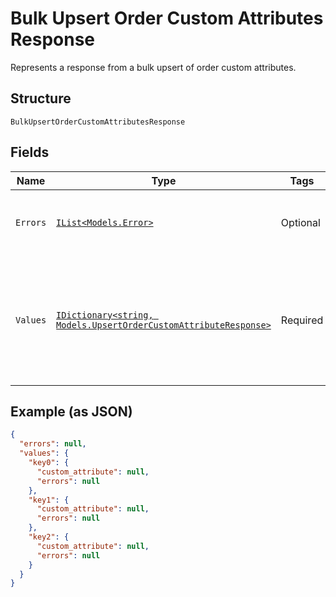 
# Bulk Upsert Order Custom Attributes Response

Represents a response from a bulk upsert of order custom attributes.

## Structure

`BulkUpsertOrderCustomAttributesResponse`

## Fields

| Name | Type | Tags | Description |
|  --- | --- | --- | --- |
| `Errors` | [`IList<Models.Error>`](../../doc/models/error.md) | Optional | Any errors that occurred during the request. |
| `Values` | [`IDictionary<string, Models.UpsertOrderCustomAttributeResponse>`](../../doc/models/upsert-order-custom-attribute-response.md) | Required | A map of responses that correspond to individual upsert operations for custom attributes. |

## Example (as JSON)

```json
{
  "errors": null,
  "values": {
    "key0": {
      "custom_attribute": null,
      "errors": null
    },
    "key1": {
      "custom_attribute": null,
      "errors": null
    },
    "key2": {
      "custom_attribute": null,
      "errors": null
    }
  }
}
```

